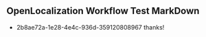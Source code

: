 ## OpenLocalization Workflow Test MarkDown
* 2b8ae72a-1e28-4e4c-936d-359120808967 thanks!

<!--HONumber=Jul16_HO3-->


